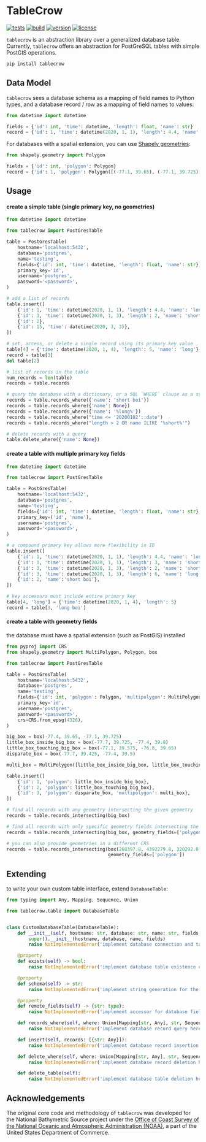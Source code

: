 # TableCrow 

[![tests](https://github.com/zacharyburnett/TableCrow/workflows/tests/badge.svg)](https://github.com/zacharyburnett/TableCrow/actions?query=workflow%3Atests)
[![build](https://github.com/zacharyburnett/TableCrow/workflows/build/badge.svg)](https://github.com/zacharyburnett/TableCrow/actions?query=workflow%3Abuild)
[![version](https://img.shields.io/pypi/v/tablecrow)](https://pypi.org/project/tablecrow)
[![license](https://img.shields.io/badge/license-MIT-yellow.svg)](https://opensource.org/licenses/MIT)

`tablecrow` is an abstraction library over a generalized database table.
Currently, `tablecrow` offers an abstraction for PostGreSQL tables with simple PostGIS operations. 
```bash
pip install tablecrow
```

## Data Model
`tablecrow` sees a database schema as a mapping of field names to Python types, 
and a database record / row as a mapping of field names to values:
```python
from datetime import datetime

fields = {'id': int, 'time': datetime, 'length': float, 'name': str}
record = {'id': 1, 'time': datetime(2020, 1, 1), 'length': 4.4, 'name': 'long boi'}
```
For databases with a spatial extension, you can use [Shapely geometries](https://shapely.readthedocs.io/en/stable/manual.html#geometric-objects):
```python
from shapely.geometry import Polygon

fields = {'id': int, 'polygon': Polygon}
record = {'id': 1, 'polygon': Polygon([(-77.1, 39.65), (-77.1, 39.725), (-77.4, 39.725), (-77.4, 39.65), (-77.1, 39.65)])}
```

## Usage
#### create a simple table (single primary key, no geometries)
```python
from datetime import datetime

from tablecrow import PostGresTable

table = PostGresTable(
    hostname='localhost:5432',
    database='postgres',
    name='testing',
    fields={'id': int, 'time': datetime, 'length': float, 'name': str},
    primary_key='id',
    username='postgres',
    password='<password>',
)

# add a list of records
table.insert([
    {'id': 1, 'time': datetime(2020, 1, 1), 'length': 4.4, 'name': 'long boi'},
    {'id': 3, 'time': datetime(2020, 1, 3), 'length': 2, 'name': 'short boi'},
    {'id': 2},
    {'id': 15, 'time': datetime(2020, 3, 3)},
])

# set, access, or delete a single record using its primary key value
table[4] = {'time': datetime(2020, 1, 4), 'length': 5, 'name': 'long'}
record = table[3]
del table[2]

# list of records in the table
num_records = len(table)
records = table.records

# query the database with a dictionary, or a SQL `WHERE` clause as a string
records = table.records_where({'name': 'short boi'})
records = table.records_where({'name': None})
records = table.records_where({'name': '%long%'})
records = table.records_where("time <= '20200102'::date")
records = table.records_where("length > 2 OR name ILIKE '%short%'")

# delete records with a query
table.delete_where({'name': None})
```
#### create a table with multiple primary key fields
```python
from datetime import datetime

from tablecrow import PostGresTable

table = PostGresTable(
    hostname='localhost:5432',
    database='postgres',
    name='testing',
    fields={'id': int, 'time': datetime, 'length': float, 'name': str},
    primary_key=('id', 'name'),
    username='postgres',
    password='<password>',
)

# a compound primary key allows more flexibility in ID
table.insert([
    {'id': 1, 'time': datetime(2020, 1, 1), 'length': 4.4, 'name': 'long boi'},
    {'id': 1, 'time': datetime(2020, 1, 1), 'length': 3, 'name': 'short boi'},
    {'id': 3, 'time': datetime(2020, 1, 3), 'length': 2, 'name': 'short boi'},
    {'id': 3, 'time': datetime(2020, 1, 3), 'length': 6, 'name': 'long boi'},
    {'id': 2, 'name':'short boi'},
])

# key accessors must include entire primary key
table[4, 'long'] = {'time': datetime(2020, 1, 4), 'length': 5}
record = table[3, 'long boi']
```
#### create a table with geometry fields
the database must have a spatial extension (such as PostGIS) installed
```python
from pyproj import CRS
from shapely.geometry import MultiPolygon, Polygon, box

from tablecrow import PostGresTable

table = PostGresTable(
    hostname='localhost:5432',
    database='postgres',
    name='testing',
    fields={'id': int, 'polygon': Polygon, 'multipolygon': MultiPolygon},
    primary_key='id',
    username='postgres',
    password='<password>',
    crs=CRS.from_epsg(4326),
)

big_box = box(-77.4, 39.65, -77.1, 39.725)
little_box_inside_big_box = box(-77.7, 39.725, -77.4, 39.8)
little_box_touching_big_box = box(-77.1, 39.575, -76.8, 39.65)
disparate_box = box(-77.7, 39.425, -77.4, 39.5)

multi_box = MultiPolygon([little_box_inside_big_box, little_box_touching_big_box])

table.insert([
    {'id': 1, 'polygon': little_box_inside_big_box},
    {'id': 2, 'polygon': little_box_touching_big_box},
    {'id': 3, 'polygon': disparate_box, 'multipolygon': multi_box},
])

# find all records with any geometry intersecting the given geometry
records = table.records_intersecting(big_box)

# find all records with only specific geometry fields intersecting the given geometry
records = table.records_intersecting(big_box, geometry_fields=['polygon'])

# you can also provide geometries in a different CRS
records = table.records_intersecting(box(268397.8, 4392279.8, 320292.0, 4407509.6), crs=CRS.from_epsg(32618),
                                     geometry_fields=['polygon'])
```

## Extending
to write your own custom table interface, extend `DatabaseTable`:
```python
from typing import Any, Mapping, Sequence, Union

from tablecrow.table import DatabaseTable


class CustomDatabaseTable(DatabaseTable):
    def __init__(self, hostname: str, database: str, name: str, fields: {str: type}):
        super().__init__(hostname, database, name, fields)
        raise NotImplementedError('implement database connection and table creation here')

    @property
    def exists(self) -> bool:
        raise NotImplementedError('implement database table existence check here')

    @property
    def schema(self) -> str:
        raise NotImplementedError('implement string generation for the database schema here')

    @property
    def remote_fields(self) -> {str: type}:
        raise NotImplementedError('implement accessor for database fields here')

    def records_where(self, where: Union[Mapping[str, Any], str, Sequence[str]]) -> [{str: Any}]:
        raise NotImplementedError('implement database record query here')

    def insert(self, records: [{str: Any}]):
        raise NotImplementedError('implement database record insertion here')

    def delete_where(self, where: Union[Mapping[str, Any], str, Sequence[str]]) -> [{str: Any}]:
        raise NotImplementedError('implement database record deletion here')

    def delete_table(self):
        raise NotImplementedError('implement database table deletion here')
```

## Acknowledgements
The original core code and methodology of `tablecrow` was developed for the National Bathymetric Source project under the [Office of Coast Survey of the National Oceanic and Atmospheric Administration (NOAA)](https://nauticalcharts.noaa.gov), a part of the United States Department of Commerce.